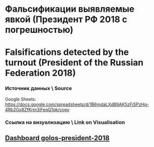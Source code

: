# Фальсификации выявляемые явкой (Президент РФ 2018 с погрешностью)
# Falsifications detected by the turnout (President of the Russian Federation 2018) 


### Источник данных \ Source
Google Sheets:  https://docs.google.com/spreadsheets/d/1B6mdaLXdB9AK5zFjSPzHq-4Rb2Gx8ZfKrm3jFeqQ1qk/copy

### Ссылка на визуализацию \ Link on Visualisation

## [Dashboard golos-president-2018](https://golos-president-2018.herokuapp.com/)

